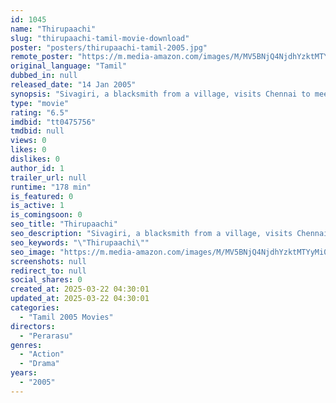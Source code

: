 ```yaml
---
id: 1045
name: "Thirupaachi"
slug: "thirupaachi-tamil-movie-download"
poster: "posters/thirupaachi-tamil-2005.jpg"
remote_poster: "https://m.media-amazon.com/images/M/MV5BNjQ4NjdhYzktMTYyMi00ZmRmLTllNmItZjg4ODNiM2NhZTdmXkEyXkFqcGc@._V1_SX300.jpg"
original_language: "Tamil"
dubbed_in: null
released_date: "14 Jan 2005"
synopsis: "Sivagiri, a blacksmith from a village, visits Chennai to meet his sister and her husband. When he sees the city is not a safe residence for commoners, he takes the matter into his own hands."
type: "movie"
rating: "6.5"
imdbid: "tt0475756"
tmdbid: null
views: 0
likes: 0
dislikes: 0
author_id: 1
trailer_url: null
runtime: "178 min"
is_featured: 0
is_active: 1
is_comingsoon: 0
seo_title: "Thirupaachi"
seo_description: "Sivagiri, a blacksmith from a village, visits Chennai to meet his sister and her husband. When he sees the city is not a safe residence for commoners, he takes the matter into his own hands."
seo_keywords: "\"Thirupaachi\""
seo_image: "https://m.media-amazon.com/images/M/MV5BNjQ4NjdhYzktMTYyMi00ZmRmLTllNmItZjg4ODNiM2NhZTdmXkEyXkFqcGc@._V1_SX300.jpg"
screenshots: null
redirect_to: null
social_shares: 0
created_at: 2025-03-22 04:30:01
updated_at: 2025-03-22 04:30:01
categories:
  - "Tamil 2005 Movies"
directors:
  - "Perarasu"
genres:
  - "Action"
  - "Drama"
years:
  - "2005"
---
```

